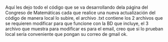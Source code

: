 <!-- se ve algo -->

Aquí les dejo todo el código que se va desarrollando dela página del Congreso de Matemáticas
cada que realice una nueva actualización del código de manera local lo subire, el archivo
.txt contiene los 2 archivos que se requieren modificar para que funcione con la BD que incluye,
el 3 archivo que  muestra para modificar es para el email, creo que si lo prueban local sería
conveniente que pongan su correo de gmail ok.